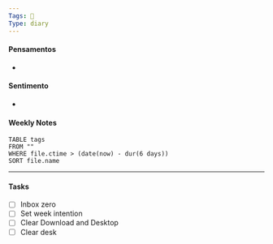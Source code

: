 ```yaml
---
Tags: 📝
Type: diary
---
```

#### Pensamentos
- 

#### Sentimento
- 

#### Weekly Notes
```dataview
TABLE tags
FROM ""
WHERE file.ctime > (date(now) - dur(6 days))
SORT file.name
```

---

#### Tasks

- [ ] Inbox zero
- [ ] Set week intention
- [ ] Clear Download and Desktop
- [ ] Clear desk